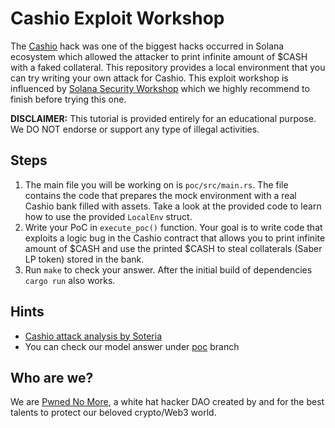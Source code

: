 # Cashio Exploit Workshop

The [Cashio](https://rekt.news/cashio-rekt/) hack was one of the biggest hacks
occurred in Solana ecosystem
which allowed the attacker to print infinite amount of $CASH
with a faked collateral.
This repository provides a local environment that you can try writing your own attack for Cashio.
This exploit workshop is influenced by
[Solana Security Workshop](https://workshop.neodyme.io/index.html)
which we highly recommend to finish before trying this one.

**DISCLAIMER:** This tutorial is provided entirely for an educational purpose.
We DO NOT endorse or support any type of illegal activities.

## Steps

1. The main file you will be working on is `poc/src/main.rs`.
   The file contains the code that prepares the mock environment
   with a real Cashio bank filled with assets.
   Take a look at the  provided code to learn how to use the provided `LocalEnv`
   struct.
2. Write your PoC in `execute_poc()` function.
   Your goal is to write code that exploits a logic bug in the Cashio contract
   that allows you to print infinite amount of $CASH
   and use the printed $CASH to steal collaterals (Saber LP token) stored in the bank.
3. Run `make` to check your answer.
   After the initial build of dependencies `cargo run` also works.

## Hints

* [Cashio attack analysis by Soteria](https://www.soteria.dev/post/cashioapp-attack-whats-the-vulnerability-and-how-soteria-detects-it)
* You can check our model answer under [poc](https://github.com/PwnedNoMore/cashio-exploit-workshop/tree/poc) branch

## Who are we?

We are [Pwned No More](https://pwnednomore.org/), a white hat hacker DAO created by and for the best talents to protect our beloved crypto/Web3 world.
